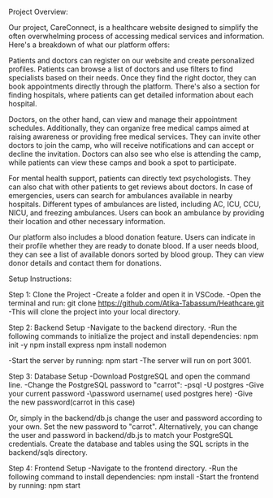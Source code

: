 Project Overview:

Our project, CareConnect, is a healthcare website designed to simplify the often overwhelming process of accessing medical services and information. Here's a breakdown of what our platform offers:

Patients and doctors can register on our website and create personalized profiles. Patients can browse a list of doctors and use filters to find specialists based on their needs. Once they find the right doctor, they can book appointments directly through the platform. There's also a section for finding hospitals, where patients can get detailed information about each hospital.

Doctors, on the other hand, can view and manage their appointment schedules. Additionally, they can organize free medical camps aimed at raising awareness or providing free medical services. They can invite other doctors to join the camp, who will receive notifications and can accept or decline the invitation. Doctors can also see who else is attending the camp, while patients can view these camps and book a spot to participate.

For mental health support, patients can directly text psychologists. They can also chat with other patients to get reviews about doctors. In case of emergencies, users can search for ambulances available in nearby hospitals. Different types of ambulances are listed, including AC, ICU, CCU, NICU, and freezing ambulances. Users can book an ambulance by providing their location and other necessary information.

Our platform also includes a blood donation feature. Users can indicate in their profile whether they are ready to donate blood. If a user needs blood, they can see a list of available donors sorted by blood group. They can view donor details and contact them for donations.




Setup Instructions:

Step 1: Clone the Project
 -Create a folder and open it in VSCode.
 -Open the terminal and run:
	git clone https://github.com/Atika-Tabassum/Heathcare.git 
 -This will clone the project into your local directory.
 
Step 2: Backend Setup
 -Navigate to the backend directory.
 -Run the following commands to initialize the project and install dependencies:
  npm init -y
  npm install express
  npm install nodemon

 -Start the server by running:
  npm start
  -The server will run on port 3001.
  
Step 3: Database Setup
 -Download PostgreSQL and open the command line.
 -Change the PostgreSQL password to "carrot":
 -psql -U postgres
 -Give your current password
 -\password username( used postgres here)
 -Give the new password(carrot in this case)

 Or, simply in the backend/db.js change the user and password according to your own.
 Set the new password to "carrot".
 Alternatively, you can change the user and password in backend/db.js to match your PostgreSQL credentials.
 Create the database and tables using the SQL scripts in the backend/sqls directory.

Step 4: Frontend Setup
 -Navigate to the frontend directory.
 -Run the following command to install dependencies:
  npm install
 -Start the frontend by running:
  npm start
